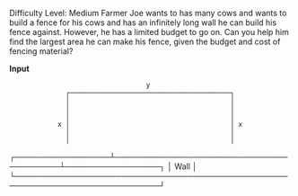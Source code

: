 Difficulty Level: Medium
Farmer Joe wants to has many cows and wants to build a fence for his cows and has an
infinitely long wall he can build his fence against. However, he has a limited budget
to go on. Can you help him find the largest area he can make his fence, given the 
budget and cost of fencing material?

**Input**

                                      y
                  ┌────────────────────────────────────────┐
                  │                                        │
                  │                                        │
                  │                                        │
                x │                                        │ x
                  │                                        │
                  │                                        │
┌─────────────────┴────────────────────────────────────────┴─────────────────┐
│                                   Wall                                     │
└────────────────────────────────────────────────────────────────────────────┘
